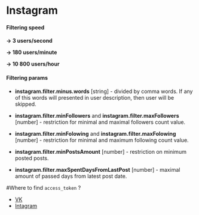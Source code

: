# Instagram

#### Filtering speed

**-> 3 users/second** 

**-> 180 users/minute** 

**-> 10 800 users/hour**

#### Filtering params

- **instagram.filter.minus.words** [string] - divided by comma words. 
If any of this words will presented in user description, then user will be skipped.

- **instagram.filter.minFollowers** and **instagram.filter.maxFollowers** [number] - restriction for minimal and maximal 
followers count value.

- **instagram.filter.minFolowing** and **instagram.filter.maxFolowing** [number] - restriction for minimal and maximum following count value.

- **instagram.filter.minPostsAmount** [number] - restriction on minimum posted posts.

- **instagram.filter.maxSpentDaysFromLastPost** [number] - maximal amount of passed days from latest post date.

#Where to find `access_token` ?

- [VK](https://oauth.vk.com/authorize?client_id=5849076&display=page&scope=friends&response_type=token&v=5.65&state=123456)
- [Intagram](https://api.instagram.com/oauth/authorize/?client_id=daf63aa91ff2444d82917f210a802698&redirect_uri=http://localhost.com&response_type=token&scope=public_content)